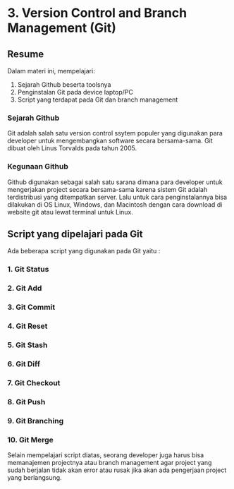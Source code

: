 # 3. Version Control and Branch Management (Git)

## Resume
Dalam materi ini, mempelajari:
1. Sejarah Github beserta toolsnya
2. Penginstalan Git pada device laptop/PC
3. Script yang terdapat pada Git dan branch management

### Sejarah Github
Git adalah salah satu version control ssytem populer yang 
digunakan para developer untuk mengembangkan software secara
bersama-sama. Git dibuat oleh Linus Torvalds pada tahun 2005. 

### Kegunaan Github
Github digunakan sebagai salah satu sarana dimana para developer
untuk mengerjakan project secara bersama-sama karena sistem Git
adalah terdistribusi yang ditempatkan server. Lalu untuk cara
penginstalannya bisa dilakukan di OS Linux, Windows, dan Macintosh
dengan cara download di website git atau lewat terminal untuk Linux.

## Script yang dipelajari pada Git
Ada beberapa script yang digunakan pada Git yaitu :
### 1. Git Status
### 2. Git Add
### 3. Git Commit
### 4. Git Reset
### 5. Git Stash
### 6. Git Diff
### 7. Git Checkout
### 8. Git Push
### 9. Git Branching
### 10. Git Merge

Selain mempelajari script diatas, seorang developer juga harus
bisa memanajemen projectnya atau branch management agar project
yang sudah berjalan tidak akan error atau rusak jika akan ada
pengerjaan project yang berlangsung.
